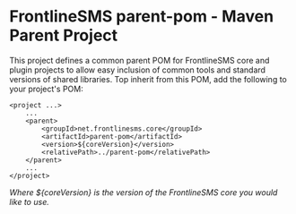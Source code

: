FrontlineSMS parent-pom - Maven Parent Project
==============================================

This project defines a common parent POM for FrontlineSMS core and plugin projects to allow easy inclusion of common tools and standard versions of shared libraries.  Top inherit from this POM, add the following to your project's POM:

	<project ...>
		...
		<parent>
			<groupId>net.frontlinesms.core</groupId>
			<artifactId>parent-pom</artifactId>
			<version>${coreVersion}</version>
			<relativePath>../parent-pom</relativePath>
		</parent>
		...
	</project>
_Where *${coreVersion}* is the version of the FrontlineSMS core you would like to use._
